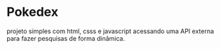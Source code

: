 # Pokedex
projeto simples com html, csss e javascript acessando uma API externa para fazer pesquisas de forma dinâmica.
